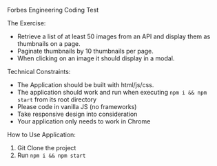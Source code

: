Forbes Engineering Coding Test

The Exercise:
* Retrieve a list of at least 50 images from an API and display them as thumbnails on a page.
* Paginate thumbnails by 10 thumbnails per page.
* When clicking on an image it should display in a modal.

Technical Constraints:
* The Application should be built with html/js/css.
* The application should work and run when executing `npm i && npm start` from its root directory
* Please code in vanilla JS (no frameworks)
* Take responsive design into consideration
* Your application only needs to work in Chrome

How to Use Application:
1. Git Clone the project
2. Run `npm i && npm start`
